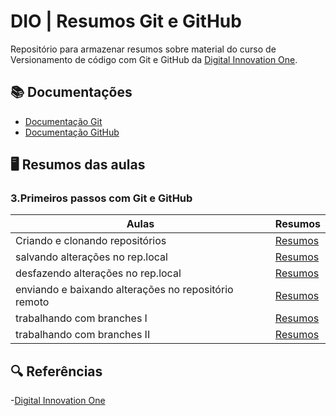 # DIO | Resumos Git e GitHub

Repositório para armazenar resumos sobre material do curso de Versionamento de código com Git e GitHub da [Digital Innovation One](https://www.dio.me/).

## 📚 Documentações
- [Documentação Git](https://git-scm.com/doc)
- [Documentação GitHub](https://docs.github.com/)

## 🖥 Resumos das aulas
### 3.Primeiros passos com Git e GitHub

| Aulas | Resumos |
|-------|---------|
|Criando e clonando repositórios | [Resumos](resumos/aula-01.md)|
|salvando alterações no rep.local| [Resumos]()|
|desfazendo alterações no rep.local|[Resumos]()||
|enviando e baixando alterações no repositório remoto|[Resumos]()||
|trabalhando com branches I|[Resumos]()||
|trabalhando com branches II|[Resumos]()||


## 🔍 Referências
-[Digital Innovation One](https://www.dio.me/)
